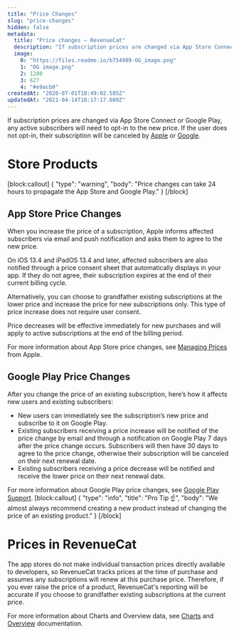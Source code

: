 ```yaml
---
title: "Price Changes"
slug: "price-changes"
hidden: false
metadata: 
  title: "Price changes – RevenueCat"
  description: "If subscription prices are changed via App Store Connect or Google Play, any active subscribers will need to opt-in to the new price. If the user does not opt-in, their subscription will be canceled by Apple or Google."
  image: 
    0: "https://files.readme.io/b754989-OG_image.png"
    1: "OG image.png"
    2: 1200
    3: 627
    4: "#e9acb0"
createdAt: "2020-07-01T18:49:02.585Z"
updatedAt: "2021-04-14T18:17:17.089Z"
---
```

If subscription prices are changed via App Store Connect or Google Play, any active subscribers will need to opt-in to the new price. If the user does not opt-in, their subscription will be canceled by [Apple](https://help.apple.com/app-store-connect/#/devc9870599e) or [Google](https://support.google.com/googleplay/android-developer/answer/140504?hl=en).

# Store Products
[block:callout]
{
  "type": "warning",
  "body": "Price changes can take 24 hours to propagate the App Store and Google Play."
}
[/block]
## App Store Price Changes

When you increase the price of a subscription, Apple informs affected subscribers via email and push notification and asks them to agree to the new price. 

On iOS 13.4 and iPadOS 13.4 and later, affected subscribers are also notified through a price consent sheet that automatically displays in your app.  If they do not agree, their subscription expires at the end of their current billing cycle.

Alternatively, you can choose to grandfather existing subscriptions at the lower price and increase the price for new subscriptions only. This type of price increase does not require user consent.

Price decreases will be effective immediately for new purchases and will apply to active subscriptions at the end of the billing period.

For more information about App Store price changes, see [Managing Prices](https://developer.apple.com/app-store/subscriptions/#managing-prices-for-existing-subscribers) from Apple.

## Google Play Price Changes

After you change the price of an existing subscription, here’s how it affects new users and existing subscribers:

- New users can immediately see the subscription’s new price and subscribe to it on Google Play.
- Existing subscribers receiving a price increase will be notified of the price change by email and through a notification on Google Play 7 days after the price change occurs. Subscribers will then have 30 days to agree to the price change, otherwise their subscription will be canceled on their next renewal date.
- Existing subscribers receiving a price decrease will be notified and receive the lower price on their next renewal date.

For more information about Google Play price changes, see [Google Play Support](https://support.google.com/googleplay/android-developer/answer/140504?hl=en).
[block:callout]
{
  "type": "info",
  "title": "Pro Tip ☝️",
  "body": "We almost always recommend creating a new product instead of changing the price of an existing product."
}
[/block]
# Prices in RevenueCat

The app stores do not make individual transaction prices directly available to developers, so RevenueCat tracks prices at the time of purchase and assumes any subscriptions will renew at this purchase price. Therefore, if you ever raise the price of a product, RevenueCat's reporting will be accurate if you choose to grandfather existing subscriptions at the current price.

For more information about Charts and Overview data, see [Charts](https://docs.revenuecat.com/docs/charts) and [Overview](https://docs.revenuecat.com/docs/overview) documentation.